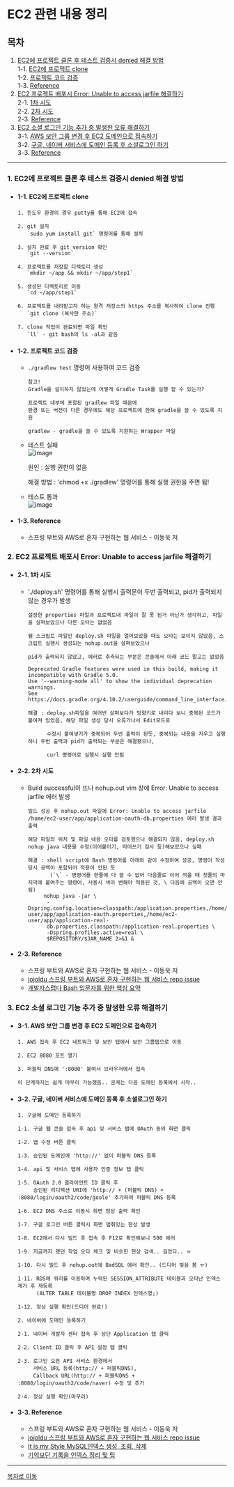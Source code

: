 # EC2 관련 내용 정리

## 목차
1. [EC2에 프로젝트 클론 후 테스트 검증시 denied 해결 방법](#1-ec2에-프로젝트-클론-후-테스트-검증시-denied-해결-방법)  
1-1. [EC2에 프로젝트 clone](#1-1-ec2에-프로젝트-clone)  
1-2. [프로젝트 코드 검증](#1-2-프로젝트-코드-검증)  
1-3. [Reference](#1-3-reference)  
2. [EC2 프로젝트 배포시 Error: Unable to access jarfile 해결하기](#2-ec2-프로젝트-배포시-error-unable-to-access-jarfile-해결하기)  
2-1. [1차 시도](#2-1-1차-시도)  
2-2. [2차 시도](#2-2-2차-시도)  
2-3. [Reference](#2-3-reference)  
3. [EC2 소셜 로그인 기능 추가 중 발생한 오류 해결하기](#3-ec2-소셜-로그인-기능-추가-중-발생한-오류-해결하기)  
3-1. [AWS 보안 그룹 변경 후 EC2 도메인으로 접속하기](#3-1-aws-보안-그룹-변경-후-ec2-도메인으로-접속하기)    
3-2. [구글, 네이버 서비스에 도메인 등록 후 소셜로그인 하기](#3-2-구글-네이버-서비스에-도메인-등록-후-소셜로그인-하기)    
3-3. [Reference](#3-3-reference)  

***
### 1. EC2에 프로젝트 클론 후 테스트 검증시 denied 해결 방법
  - #### 1-1. EC2에 프로젝트 clone
    ```
    1. 윈도우 환경의 경우 putty를 통해 EC2에 접속 

    2. git 설치
       `sudo yum install git` 명령어를 통해 설치
    
    3. 설치 완료 후 git version 확인 
       `git --version`
       
    4. 프로젝트를 저장할 디렉토리 생성
       `mkdir ~/app && mkdir ~/app/step1`  
    
    5. 생성된 디렉토리로 이동
       `cd ~/app/step1`
       
    6. 프로젝트를 내려받고자 하는 원격 저장소의 https 주소를 복사하여 clone 진행
       `git clone (복사한 주소)`  
    
    7. clone 작업이 완료되면 파일 확인
       `ll` - git bash의 ls -al과 같음
    ```
  - #### 1-2. 프로젝트 코드 검증 
    - `./gradlew test` 명령어 사용하여 코드 검증  
    
      ```
      참고!
      Gradle을 설치하지 않았는데 어떻게 Gradle Task를 실행 할 수 있는가?
     
      프로젝트 내부에 포함된 gradlew 파일 때문에 
      환경 또는 버전이 다른 경우에도 해당 프로젝트에 한해 gradle을 쓸 수 있도록 지원
     
      gradlew - gradle을 쓸 수 있도록 지원하는 Wrapper 파일
      ```
     
    - 테스트 실패  
      ![image](https://user-images.githubusercontent.com/65080004/114984055-4995c080-9ecc-11eb-98a4-e0994bc143d4.png)  
     
      원인 : 실행 권한이 없음
     
      해결 방법 : 'chmod +x ./gradlew' 명령어를 통해 실행 권한을 주면 됨! 
   
    - 테스트 통과  
      ![image](https://user-images.githubusercontent.com/65080004/114984167-6a5e1600-9ecc-11eb-8aee-87afe81c099c.png)  

  - #### 1-3. Reference
    - 스프링 부트와 AWS로 혼자 구현하는 웹 서비스 - 이동욱 저  

### 2. EC2 프로젝트 배포시 Error: Unable to access jarfile 해결하기
  - #### 2-1. 1차 시도
    - './deploy.sh' 명령어를 통해 실행시 출력문이 두번 출력되고, pid가 출력되지 않는 경우가 발생 
      ```
      설정한 properties 파일과 프로젝트내 파일이 잘 못 된거 아닌가 생각하고, 파일을 살펴보았으나 다른 오타는 없었음

      쉘 스크립트 파일인 deploy.sh 파일을 열어보았을 때도 오타는 보이지 않았음, 스크립트 실행시 생성되는 nohup.out을 살펴보았으나 

      pid가 출력되지 않았고, 에러로 추측되는 부분은 콘솔에서 아래 코드 말고는 없었음

      Deprecated Gradle features were used in this build, making it incompatible with Gradle 5.0.
      Use '--warning-mode all' to show the individual deprecation warnings.
      See https://docs.gradle.org/4.10.2/userguide/command_line_interface.html#sec:command_line_warnings

      해결 : deploy.sh파일을 여러번 살펴보다가 방향키로 내리다 보니 중복된 코드가 붙여져 있었음, 해당 파일 생성 당시 오류가나서 Edit모드로   
       
            수정시 붙여넣기가 중복되어 두번 출력이 된듯, 중복되는 내용을 지우고 실행하니 두번 출력과 pid가 출력되는 부분은 해결됐으나,
            
            curl 명령어로 실행시 실행 안됨
      ```
  - #### 2-2. 2차 시도
    - Build successful이 뜨나 nohup.out vim 창에 Error: Unable to access jarfile 에러 발생
      ```
      빌드 성공 후 nohup.out 파일에 Error: Unable to access jarfile /home/ec2-user/app/application-oauth-db.properties 에러 발생 결과 출력
      
      해당 파일의 위치 및 파일 내용 오타를 검토했으나 해결되지 않음, deploy.sh nohup java 내용을 수정(이어붙이기, 띄어쓰기 검사 등)해보았으나 실패
      
      해결 : shell script에 Bash 명령어를 아래와 같이 수정하여 성공, 명령어 작성 당시 공백이 포함되어 적용이 안된 듯
             (`\` - 명령어를 한줄에 다 쓸 수 없어 다음줄로 이어 적을 때 첫줄의 마지막에 붙여주는 명령어, 사용시 색이 변해야 적용된 것, \ 다음에 공백이 오면 안됨)
           nohup java -jar \
            -Dspring.config.location=classpath:/application.properties,/home/ec2-user/app/application-oauth.properties,/home/ec2-user/app/application-real-
            db.properties,classpath:/application-real.properties \
            -Dspring.profiles.active=real \
            $REPOSITORY/$JAR_NAME 2>&1 &

      ```
  - #### 2-3. Reference
    - 스프링 부트와 AWS로 혼자 구현하는 웹 서비스 - 이동욱 저  
    - [jojoldu 스프링 부트와 AWS로 혼자 구현하는 웹 서비스 repo issue](https://github.com/jojoldu/freelec-springboot2-webservice/issues)  
    - [개발자스럽다 Bash 입문자를 위한 핵심 요약](https://blog.gaerae.com/2015/01/bash-hello-world.html)  

### 3. EC2 소셜 로그인 기능 추가 중 발생한 오류 해결하기
  - #### 3-1. AWS 보안 그룹 변경 후 EC2 도메인으로 접속하기  
    ```
    1. AWS 접속 후 EC2 네트워크 및 보안 탭에서 보안 그룹탭으로 이동
    
    2. EC2 8080 포트 열기  
    
    3. 퍼블릭 DNS에 ':8080' 붙여서 브라우저에서 접속
    
    이 단계까지는 쉽게 마무리 가능했음.. 문제는 다음 도메인 등록에서 시작.. 
    ```
  
  - #### 3-2. 구글, 네이버 서비스에 도메인 등록 후 소셜로그인 하기
    ```
    1. 구글에 도메인 등록하기
    
    1-1. 구글 웹 콘솔 접속 후 api 및 서비스 탭에 OAuth 동의 화면 클릭
    
    1-2. 앱 수정 버튼 클릭
    
    1-3. 승인된 도메인에 'http://' 없이 퍼블릭 DNS 등록
    
    1-4. api 및 서비스 탭에 사용자 인증 정보 탭 클릭
    
    1-5. OAuth 2.0 클라이언트 ID 클릭 후   
         승인된 리디렉션 URI에 'http:// + (퍼블릭 DNS) + :8080/login/oauth2/code/goole' 추가하여 퍼블릭 DNS 등록  
    
    1-6. EC2 DNS 주소로 이동시 화면 정상 출력 확인 
    
    1-7. 구글 로그인 버튼 클릭시 화면 멈춰있는 현상 발생
    
    1-8. EC2에서 다시 빌드 후 접속 후 F12로 확인해보니 500 에러 
    
    1-9. 지금까지 했던 작업 오타 체크 및 비슷한 현상 검색.. 길었다.. ㅠ
    
    1-10. 다시 빌드 후 nohup.out에 BadSQL 에러 확인.. (드디어 빛을 봄 ㅠ)
    
    1-11. RDS에 쿼리를 이용하여 누락된 SESSION_ATTRIBUTE 테이블과 오타난 인덱스 제거 후 재등록
          (ALTER TABLE 테이블명 DROP INDEX 인덱스명;)  
    
    1-12. 정상 실행 확인(드디어 완료!)
    
    2. 네이버에 도메인 등록하기  
    
    2-1. 네이버 개발자 센터 접속 후 상단 Application 탭 클릭
    
    2-2. Client ID 클릭 후 API 설정 탭 클릭
          
    2-3. 로그인 오픈 API 서비스 환경에서  
         서비스 URL 등록(http:// + 퍼블릭DNS), 
         Callback URL(http:// + 퍼블릭DNS + :8080/login/oauth2/code/naver) 수정 및 추가  
         
    2-4. 정상 실행 확인(마무리)
    ```

  - #### 3-3. Reference
    - 스프링 부트와 AWS로 혼자 구현하는 웹 서비스 - 이동욱 저  
    - [jojoldu 스프링 부트와 AWS로 혼자 구현하는 웹 서비스 repo issue](https://github.com/jojoldu/freelec-springboot2-webservice/issues)  
    - [It is my Style MySQL인덱스 생성, 조회, 삭제](https://creds.tistory.com/163)  
    - [기억보단 기록을 인덱스 정리 및 팁](https://jojoldu.tistory.com/243)  

***
[목차로 이동](https://github.com/youngho-j/TIL/blob/main/AWS/EC2/README.md "Go README.md")
